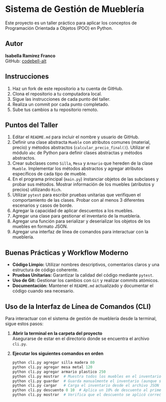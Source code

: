 # Sistema de Gestión de Mueblería

Este proyecto es un taller práctico para aplicar los conceptos de Programación Orientada a Objetos (POO) en Python.

## Autor
**Isabella Ramirez Franco**  
GitHub: [codebell-alt](https://github.com/codebell-alt)

## Instrucciones
1. Haz un fork de este repositorio a tu cuenta de GitHub.
2. Clona el repositorio a tu computadora local.
3. Sigue las instrucciones de cada punto del taller.
4. Realiza un commit por cada punto completado.
5. Sube tus cambios a tu repositorio remoto.

## Puntos del Taller
1. Editar el `README.md` para incluir el nombre y usuario de GitHub.
2. Definir una clase abstracta `Mueble` con atributos comunes (material, precio) y métodos abstractos (`calcular_precio_final()`). Utilizar el módulo `abc` de Python para definir clases abstractas y métodos abstractos.
3. Crear subclases como `Silla`, `Mesa` y `Armario` que hereden de la clase `Mueble`. Implementar los métodos abstractos y agregar atributos específicos de cada tipo de mueble.
4. En el programa principal (`main.py`) instanciar objetos de las subclases y probar sus métodos. Mostrar información de los muebles (atributos y precios) utilizando `Rich`.
5. Utilizar `pytest` para escribir pruebas unitarias que verifiquen el comportamiento de las clases. Probar con al menos 3 diferentes escenarios y casos de borde.
6. Agregar la capacidad de aplicar descuentos a los muebles.
7. Agregar una clase para gestionar el inventario de la mueblería.
8. Agregar una función para serializar y deserializar los objetos de los muebles en formato JSON.
9. Agregar una interfaz de línea de comandos para interactuar con la mueblería.

## Buenas Prácticas y Workflow Moderno
- **Código Limpio:** Utilizar nombres descriptivos, comentarios claros y una estructura de código coherente.
- **Pruebas Unitarias:** Garantizar la calidad del código mediante `pytest`.
- **Uso de Git:** Gestionar los cambios con `Git` y realizar commits atómicos.
- **Documentación:** Mantener el `README.md` actualizado y documentar el código cuando sea necesario.

## Uso de la Interfaz de Línea de Comandos (CLI)

Para interactuar con el sistema de gestión de mueblería desde la terminal, sigue estos pasos:

1. **Abrir la terminal en la carpeta del proyecto**  
   Asegurarse de estar en el directorio donde se encuentra el archivo `cli.py`.

2. **Ejecutar los siguientes comandos en orden**  
   ```python
   python cli.py agregar silla madera 80
   python cli.py agregar mesa metal 120
   python cli.py agregar armario plastico 250
   python cli.py mostrar  # Muestra todos los muebles en el inventario
   python cli.py guardar  # Guarda manualmente el inventario (aunque se guarda automáticamente)
   python cli.py cargar   # Carga el inventario desde el archivo JSON
   python cli.py descuento 0 10  # Aplica un 10% de descuento al primer mueble
   python cli.py mostrar  # Verifica que el descuento se aplicó correctamente
